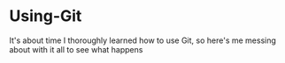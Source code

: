 # Using-Git

It's about time I thoroughly learned how to use Git, so here's me messing about with it all to see what happens
